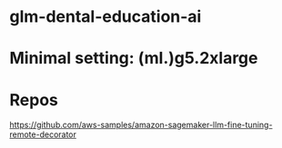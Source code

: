 # glm-dental-education-ai

# Minimal setting: (ml.)g5.2xlarge

# Repos

https://github.com/aws-samples/amazon-sagemaker-llm-fine-tuning-remote-decorator
